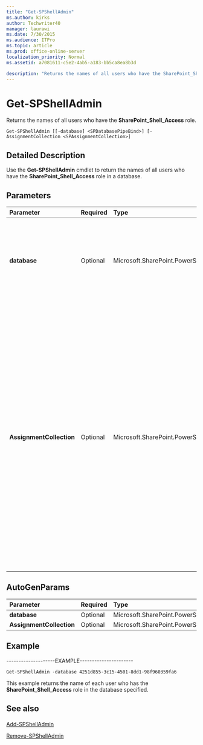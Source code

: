 ```yaml
---
title: "Get-SPShellAdmin"
ms.author: kirks
author: Techwriter40
manager: laurawi
ms.date: 7/30/2015
ms.audience: ITPro
ms.topic: article
ms.prod: office-online-server
localization_priority: Normal
ms.assetid: a7081611-c5e2-4ab5-a183-bb5ca8ea8b3d

description: "Returns the names of all users who have the SharePoint_Shell_Access role."
---
```


# Get-SPShellAdmin

Returns the names of all users who have the **SharePoint_Shell_Access** role. 
  
```
Get-SPShellAdmin [[-database] <SPDatabasePipeBind>] [-AssignmentCollection <SPAssignmentCollection>]
```

## Detailed Description

Use the **Get-SPShellAdmin** cmdlet to return the names of all users who have the **SharePoint_Shell_Access** role in a database. 
  
## Parameters

|**Parameter**|**Required**|**Type**|**Description**|
|:-----|:-----|:-----|:-----|
|**database** <br/> |Optional  <br/> |Microsoft.SharePoint.PowerShell.SPDatabasePipeBind  <br/> |Specifies the GUID of the database or the Databse Object that includes includes the **SharePoint_Shell_Access** role whose user names you want to display. If the **database** parameter is not specified, the configuration database is used.  <br/> |
|**AssignmentCollection** <br/> |Optional  <br/> |Microsoft.SharePoint.PowerShell.SPAssignmentCollection  <br/> |Manages objects for the purpose of proper disposal. Use of objects, such as **SPWeb** or **SPSite**, can use large amounts of memory and use of these objects in Windows PowerShell scripts requires proper memory management. Using the **SPAssignment** object, you can assign objects to a variable and dispose of the objects after they are needed to free up memory. When **SPWeb**, **SPSite**, or **SPSiteAdministration** objects are used, the objects are automatically disposed of if an assignment collection or the **Global** parameter is not used.  <br/> > [!NOTE]> When the **Global** parameter is used, all objects are contained in the global store. If objects are not immediately used, or disposed of by using the **Stop-SPAssignment** command, an out-of-memory scenario can occur.           |
   
## AutoGenParams

|**Parameter**|**Required**|**Type**|**Description**|
|:-----|:-----|:-----|:-----|
|**database** <br/> |Optional  <br/> |Microsoft.SharePoint.PowerShell.SPDatabasePipeBind  <br/> ||
|**AssignmentCollection** <br/> |Optional  <br/> |Microsoft.SharePoint.PowerShell.SPAssignmentCollection  <br/> ||
   
## Example

--------------------EXAMPLE---------------------- 
  
```
Get-SPShellAdmin -database 4251d855-3c15-4501-8dd1-98f960359fa6
```

This example returns the name of each user who has the **SharePoint_Shell_Access** role in the database specified. 
  
## See also

#### 

[Add-SPShellAdmin](add-spshelladmin.md)
  
[Remove-SPShellAdmin](remove-spshelladmin.md)

